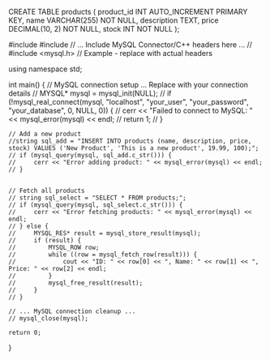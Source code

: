 CREATE TABLE products (
    product_id INT AUTO_INCREMENT PRIMARY KEY,
    name VARCHAR(255) NOT NULL,
    description TEXT,
    price DECIMAL(10, 2) NOT NULL,
    stock INT NOT NULL
);

#include <iostream>
#include <string>
// ... Include MySQL Connector/C++ headers here ...
// #include <mysql.h> // Example - replace with actual headers

using namespace std;

int main() {
    //  MySQL connection setup ... Replace with your connection details
    // MYSQL* mysql = mysql_init(NULL);
    // if (!mysql_real_connect(mysql, "localhost", "your_user", "your_password", "your_database", 0, NULL, 0)) {
    //     cerr << "Failed to connect to MySQL: " << mysql_error(mysql) << endl;
    //     return 1;
    // }


    // Add a new product
    //string sql_add = "INSERT INTO products (name, description, price, stock) VALUES ('New Product', 'This is a new product', 19.99, 100);";
    // if (mysql_query(mysql, sql_add.c_str())) {
    //     cerr << "Error adding product: " << mysql_error(mysql) << endl;
    // }


    // Fetch all products
    // string sql_select = "SELECT * FROM products;";
    // if (mysql_query(mysql, sql_select.c_str())) {
    //     cerr << "Error fetching products: " << mysql_error(mysql) << endl;
    // } else {
    //     MYSQL_RES* result = mysql_store_result(mysql);
    //     if (result) {
    //         MYSQL_ROW row;
    //         while ((row = mysql_fetch_row(result))) {
    //             cout << "ID: " << row[0] << ", Name: " << row[1] << ", Price: " << row[2] << endl;
    //         }
    //         mysql_free_result(result);
    //     }
    // }

    // ... MySQL connection cleanup ...
    // mysql_close(mysql);

    return 0;
}
